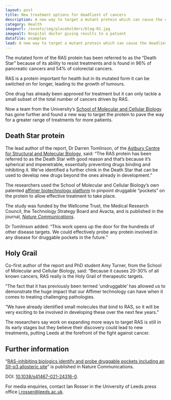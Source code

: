 ```yaml
---
layout: post
title: New treatment options for deadliest of cancers
description: A new way to target a mutant protein which can cause the deadliest of cancers in humans has been uncovered by scientists at the University of Leeds.
category: Health
imageurl: /assets/img/placeholders/blog-01.jpg
imagealt: Hospital doctor giving results to a patient
datafile: examples
lead: A new way to target a mutant protein which can cause the deadliest of cancers in humans has been uncovered by scientists at Leeds.
---
```


The mutated form of the RAS protein has been referred to as the “Death Star” because of its ability to resist treatments and is found in 96% of pancreatic cancers and 54% of colorectal cancers.

RAS is a protein important for health but in its mutated form it can be switched on for longer, leading to the growth of tumours.

One drug has already been approved for treatment but it can only tackle a small subset of the total number of cancers driven by RAS.

Now a team from the University’s [School of Molecular and Cellular Biology](https://biologicalsciences.leeds.ac.uk/homepage/84/school_of_molecular_and_cellular_biology) has gone further and found a new way to target the protein to pave the way for a greater range of treatments for more patients.

## Death Star protein

The lead author of the report, Dr Darren Tomlinson, of the [Astbury Centre for Structural and Molecular Biology](https://astbury.leeds.ac.uk/), said: “The RAS protein has been referred to as the Death Star with good reason and that’s because it’s spherical and impenetrable, essentially preventing drugs binding and inhibiting it. We've identified a further chink in the Death Star that can be used to develop new drugs beyond the ones already in development.”

The researchers used the School of Molecular and Cellular Biology’s own patented [affimer biotechnology platform](https://biologicalsciences.leeds.ac.uk/facilities/doc/affimer-screening-facility) to pinpoint druggable “pockets” on the protein to allow effective treatment to take place.

The study was funded by the Wellcome Trust, the Medical Research Council, the Technology Strategy Board and Avacta, and is published in the journal, _[Nature Communications](https://www.nature.com/articles/s41467-021-24316-0)_.

Dr Tomlinson added: “This work opens up the door for the hundreds of other disease targets. We could effectively probe any protein involved in any disease for druggable pockets in the future.”

## Holy Grail

Co-first author of the report and PhD student Amy Turner, from the School of Molecular and Cellular Biology, said: “Because it causes 20-30% of all known cancers, RAS really is the Holy Grail of therapeutic targets.

“The fact that it has previously been termed ‘undruggable’ has allowed us to demonstrate the huge impact that our Affimer technology can have when it comes to treating challenging pathologies.

“We have already identified small molecules that bind to RAS, so it will be very exciting to be involved in developing these over the next few years.”

The researchers say work on expanding more ways to target RAS is still in its early stages but they believe their discovery could lead to new treatments, putting Leeds at the forefront of the fight against cancer.

## Further information

“[RAS-inhibiting biologics identify and probe druggable pockets including an SII-α3 allosteric site](https://www.nature.com/articles/s41467-021-24316-0)” is published in Nature Communications.

DOI: [10.1038/s41467-021-24316-0](https://doi.org/10.1038/s41467-021-24316-0).

For media enquiries, contact Ian Rosser in the University of Leeds press office [i.rosser@leeds.ac.uk](mailto:i.rosser@leeds.ac.uk).